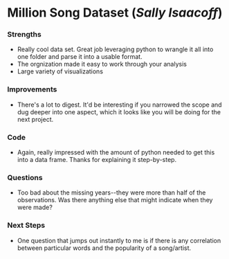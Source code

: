# Million Song Dataset (*Sally Isaacoff*)

### Strengths
- Really cool data set.  Great job leveraging python to wrangle it all into one folder and parse it into a usable format.
- The orgnization made it easy to work through your analysis
- Large variety of visualizations

### Improvements
- There's a lot to digest.  It'd be interesting if you narrowed the scope and dug deeper into one aspect, which it looks like you will be doing for the next project.

### Code
- Again, really impressed with the amount of python needed to get this into a data frame.  Thanks for explaining it step-by-step.

### Questions
- Too bad about the missing years--they were more than half of the observations.  Was there anything else that might indicate when they were made?

### Next Steps
- One question that jumps out instantly to me is if there is any correlation between particular words and the popularity of a song/artist.